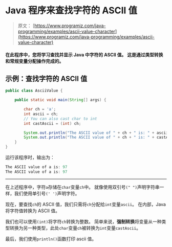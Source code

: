 # Java 程序来查找字符的 ASCII 值

> 原文： [https://www.programiz.com/java-programming/examples/ascii-value-character](https://www.programiz.com/java-programming/examples/ascii-value-character)

#### 在此程序中，您将学习查找并显示 Java 中字符的 ASCII 值。 这是通过类型转换和常规变量分配操作完成的。

## 示例：查找字符的 ASCII 值

```java
public class AsciiValue {

    public static void main(String[] args) {

        char ch = 'a';
        int ascii = ch;
        // You can also cast char to int
        int castAscii = (int) ch;

        System.out.println("The ASCII value of " + ch + " is: " + ascii);
        System.out.println("The ASCII value of " + ch + " is: " + castAscii);
    }
}
```

运行该程序时，输出为：

```java
The ASCII value of a is: 97
The ASCII value of a is: 97
```

* * *

在上述程序中，字符`a`存储在`char`变量`ch`中。 就像使用双引号`(" ")`声明字符串一样，我们使用单引号`(' ')`声明字符。

现在，要查找`ch`的 ASCII 值，我们只需将`ch`分配给`int`变量`ascii`。 在内部，Java 将字符值转换为 ASCII 值。

我们也可以使用`(int)`将字符`ch`转换为整数。 简单来说，**强制转换**将变量从一种类型转换为另一种类型，此处`char`变量`ch`被转换为`int`变量`castAscii`。

最后，我们使用`println()`函数打印 ascii 值。